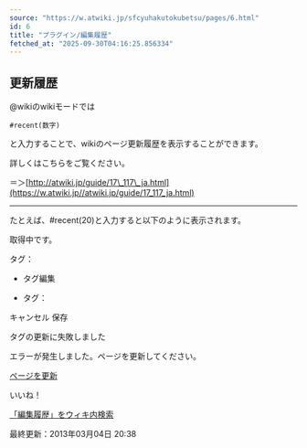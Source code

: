 ```yaml
---
source: "https://w.atwiki.jp/sfcyuhakutokubetsu/pages/6.html"
id: 6
title: "プラグイン/編集履歴"
fetched_at: "2025-09-30T04:16:25.856334"
---
```


## 更新履歴

@wikiのwikiモードでは

```
#recent(数字)
```

と入力することで、wikiのページ更新履歴を表示することができます。
  
詳しくはこちらをご覧ください。
  
＝＞[http://atwiki.jp/guide/17\_117\_ja.html](https://w.atwiki.jp//atwiki.jp/guide/17_117_ja.html)

  
  

---

  
  

たとえば、#recent(20)と入力すると以下のように表示されます。

  
  

取得中です。

タグ：

+ タグ編集

* タグ：

キャンセル
保存

タグの更新に失敗しました

エラーが発生しました。ページを更新してください。

[ページを更新](https://w.atwiki.jp/sfcyuhakutokubetsu/pages/6.html)

いいね！

[「編集履歴」をウィキ内検索](https://w.atwiki.jp//w.atwiki.jp/sfcyuhakutokubetsu/search?andor=and&keyword=%E7%B7%A8%E9%9B%86%E5%B1%A5%E6%AD%B4)

最終更新：2013年03月04日 20:38